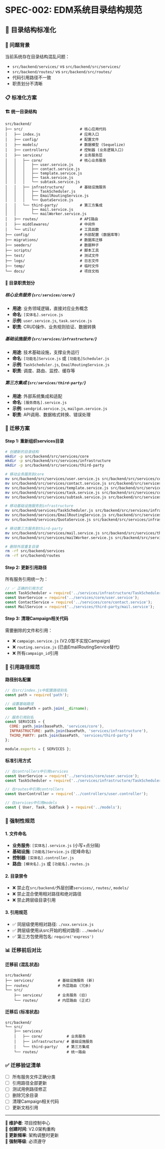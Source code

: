# SPEC-002: EDM系统目录结构规范

## 📁 目录结构标准化

### 🎯 问题背景

当前系统存在目录结构混乱问题：
- `src/backend/services/` vs `src/backend/src/services/`
- `src/backend/routes/` vs `src/backend/src/routes/`
- 代码引用路径不一致
- 职责划分不清晰

### 📋 标准化方案

#### 🏗️ 统一目录结构

```
src/backend/
├── src/                          # 核心应用代码
│   ├── index.js                  # 应用入口
│   ├── config/                   # 配置文件
│   ├── models/                   # 数据模型 (Sequelize)
│   ├── controllers/              # 控制器 (业务逻辑入口)
│   ├── services/                 # 业务服务层
│   │   ├── core/                 # 核心业务服务
│   │   │   ├── user.service.js
│   │   │   ├── contact.service.js
│   │   │   ├── template.service.js
│   │   │   ├── task.service.js
│   │   │   └── subtask.service.js
│   │   ├── infrastructure/       # 基础设施服务
│   │   │   ├── TaskScheduler.js
│   │   │   ├── EmailRoutingService.js
│   │   │   └── QuotaService.js
│   │   └── third-party/          # 第三方集成
│   │       ├── mail.service.js
│   │       └── mailWorker.service.js
│   ├── routes/                   # API路由
│   ├── middlewares/              # 中间件
│   └── utils/                    # 工具函数
├── config/                       # 外部配置 (数据库等)
├── migrations/                   # 数据库迁移
├── seeders/                      # 数据种子
├── scripts/                      # 脚本工具
├── test/                         # 测试文件
├── logs/                         # 日志文件
├── temp/                         # 临时文件
└── docs/                         # 项目文档
```

#### 🎯 目录职责划分

##### 核心业务服务 (`src/services/core/`)
- **用途**: 业务领域逻辑，直接对应业务概念
- **命名**: `[实体名].service.js`
- **示例**: `user.service.js`, `task.service.js`
- **职责**: CRUD操作、业务规则验证、数据转换

##### 基础设施服务 (`src/services/infrastructure/`)
- **用途**: 技术基础设施，支撑业务运行
- **命名**: `[功能名]Service.js` 或 `[功能名]Scheduler.js`
- **示例**: `TaskScheduler.js`, `EmailRoutingService.js`
- **职责**: 调度、路由、监控、缓存等

##### 第三方集成 (`src/services/third-party/`)
- **用途**: 外部系统集成和适配
- **命名**: `[服务商名].service.js`
- **示例**: `sendgrid.service.js`, `mailgun.service.js`
- **职责**: API调用、数据格式转换、错误处理

### 🔧 迁移方案

#### Step 1: 重新组织services目录

```bash
# 创建新的目录结构
mkdir -p src/backend/src/services/core
mkdir -p src/backend/src/services/infrastructure
mkdir -p src/backend/src/services/third-party

# 移动业务服务到core
mv src/backend/src/services/user.service.js src/backend/src/services/core/
mv src/backend/src/services/contact.service.js src/backend/src/services/core/
mv src/backend/src/services/template.service.js src/backend/src/services/core/
mv src/backend/src/services/task.service.js src/backend/src/services/core/
mv src/backend/src/services/subtask.service.js src/backend/src/services/core/

# 移动基础设施服务到infrastructure
mv src/backend/services/TaskScheduler.js src/backend/src/services/infrastructure/
mv src/backend/services/EmailRoutingService.js src/backend/src/services/infrastructure/
mv src/backend/services/QuotaService.js src/backend/src/services/infrastructure/

# 移动第三方服务到third-party
mv src/backend/src/services/mail.service.js src/backend/src/services/third-party/
mv src/backend/src/services/mailWorker.service.js src/backend/src/services/third-party/

# 删除外层重复目录
rm -rf src/backend/services
rm -rf src/backend/routes
```

#### Step 2: 更新引用路径

所有服务引用统一为：
```javascript
// ✅ 正确的引用方式
const TaskScheduler = require('../services/infrastructure/TaskScheduler');
const UserService = require('../services/core/user.service');
const ContactService = require('../services/core/contact.service');
const MailService = require('../services/third-party/mail.service');
```

#### Step 3: 清理Campaign相关代码

需要删除的文件和引用：
- ❌ `campaign.service.js` (V2.0暂不实现Campaign)
- ❌ `routing.service.js` (已由EmailRoutingService替代)
- ❌ 所有`campaign_id`引用

### 📏 引用路径规范

#### 路径别名配置
```javascript
// 在src/index.js中配置路径别名
const path = require('path');

// 设置基础路径
const basePath = path.join(__dirname);

// 服务引用别名
const SERVICES = {
  CORE: path.join(basePath, 'services/core'),
  INFRASTRUCTURE: path.join(basePath, 'services/infrastructure'),
  THIRD_PARTY: path.join(basePath, 'services/third-party')
};

module.exports = { SERVICES };
```

#### 标准引用方式
```javascript
// 在controllers中引用services
const UserService = require('../services/core/user.service');
const TaskScheduler = require('../services/infrastructure/TaskScheduler');

// 在routes中引用controllers
const UserController = require('../controllers/user.controller');

// 在services中引用models
const { User, Task, SubTask } = require('../models');
```

### 🚨 强制性规范

#### 1. 文件命名
- **业务服务**: `[实体名].service.js` (小写+点分隔)
- **基础设施**: `[功能名]Service.js` (驼峰命名)
- **控制器**: `[实体名].controller.js`
- **路由**: `[模块名].js` 或 `[功能名].routes.js`

#### 2. 目录禁令
- ❌ 禁止在`src/backend/`外层创建`services/`, `routes/`, `models/`
- ❌ 禁止混合使用相对路径和绝对路径
- ❌ 禁止跨层级目录引用

#### 3. 引用规范
- ✅ 同层级使用相对路径: `./xxx.service.js`
- ✅ 跨层级使用从src开始的相对路径: `../models/`
- ✅ 第三方包使用包名: `require('express')`

### 📊 迁移前后对比

#### 迁移前 (混乱状态)
```
src/backend/
├── services/           # 基础设施服务 (新)
├── routes/             # 外层路由 (冗余)
└── src/
    ├── services/       # 业务服务 (旧)
    └── routes/         # 内层路由 (正式)
```

#### 迁移后 (标准状态)
```
src/backend/
└── src/
    ├── services/
    │   ├── core/           # 业务服务
    │   ├── infrastructure/ # 基础设施服务
    │   └── third-party/    # 第三方集成
    └── routes/             # 统一路由
```

### ✅ 迁移验证清单

- [ ] 所有服务文件正确分类
- [ ] 引用路径全部更新
- [ ] 测试用例路径修正
- [ ] 删除冗余目录
- [ ] 清理Campaign相关代码
- [ ] 更新文档引用

---

**📝 维护者**: 项目控制中心  
**📅 创建时间**: V2.0架构重构  
**🔄 更新频率**: 架构调整时更新  
**🎯 强制等级**: 必须遵守 